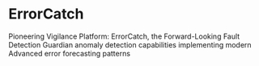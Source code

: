 # ErrorCatch
Pioneering Vigilance Platform: ErrorCatch, the Forward-Looking Fault Detection Guardian anomaly detection capabilities implementing modern Advanced error forecasting patterns
